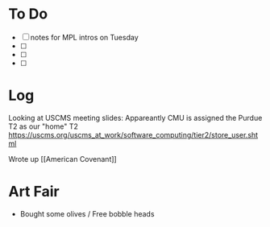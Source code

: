 
# To Do
- [ ] notes for MPL intros on Tuesday
- [ ] 
- [ ] 
- [ ] 


# Log

Looking at USCMS meeting slides:
Appareantly CMU is assigned the Purdue T2 as our "home" T2
https://uscms.org/uscms_at_work/software_computing/tier2/store_user.shtml


Wrote up [[American Covenant]]

# Art Fair
- Bought some olives / Free bobble heads

